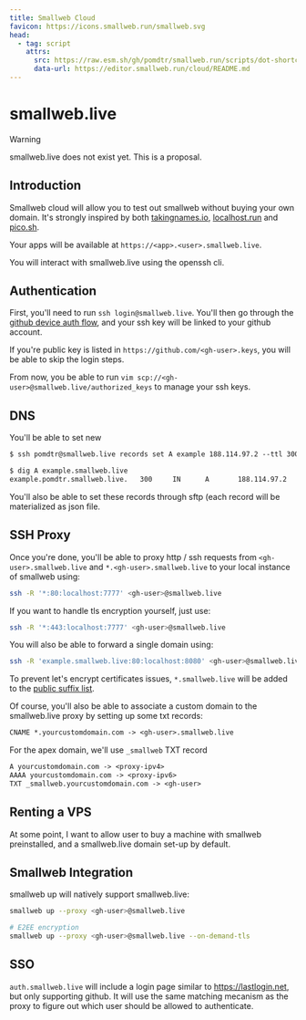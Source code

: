 ```yaml
---
title: Smallweb Cloud
favicon: https://icons.smallweb.run/smallweb.svg
head:
  - tag: script
    attrs:
      src: https://raw.esm.sh/gh/pomdtr/smallweb.run/scripts/dot-shortcut.js
      data-url: https://editor.smallweb.run/cloud/README.md
---
```


# smallweb.live

> [!WARNING]
> smallweb.live does not exist yet. This is a proposal.

## Introduction

Smallweb cloud will allow you to test out smallweb without buying your own domain. It's strongly inspired by both [takingnames.io](https://takingnames.io), [localhost.run](https://localhost.run) and [pico.sh](https://pico.sh).

Your apps will be available at `https://<app>.<user>.smallweb.live`.

You will interact with smallweb.live using the openssh cli.

## Authentication

First, you'll need to run `ssh login@smallweb.live`. You'll then go through the [github device auth flow](https://docs.github.com/en/apps/oauth-apps/building-oauth-apps/authorizing-oauth-apps#device-flow), and your ssh key will be linked to your github account.

If you're public key is listed in `https://github.com/<gh-user>.keys`, you will be able to skip the login steps.

From now, you be able to run `vim scp://<gh-user>@smallweb.live/authorized_keys` to manage your ssh keys.

## DNS

You'll be able to set new 

```txt
$ ssh pomdtr@smallweb.live records set A example 188.114.97.2 --ttl 300

$ dig A example.smallweb.live
example.pomdtr.smallweb.live.   300     IN      A       188.114.97.2
```

You'll also be able to set these records through sftp (each record will be materialized as json file.

## SSH Proxy

Once you're done, you'll be able to proxy http / ssh requests from `<gh-user>.smallweb.live` and `*.<gh-user>.smallweb.live` to your local instance of smallweb using:

```sh
ssh -R '*:80:localhost:7777' <gh-user>@smallweb.live
```

If you want to handle tls encryption yourself, just use:

```sh
ssh -R '*:443:localhost:7777' <gh-user>@smallweb.live
```

You will also be able to forward a single domain using:

```sh
ssh -R 'example.smallweb.live:80:localhost:8080' <gh-user>@smallweb.live
```

To prevent let's encrypt certificates issues, `*.smallweb.live` will be added to the [public suffix list](https://publicsuffix.org).

Of course, you'll also be able to associate a custom domain to the smallweb.live proxy by setting up some txt records:

```txt
CNAME *.yourcustomdomain.com -> <gh-user>.smallweb.live
```

For the apex domain, we'll use `_smallweb` TXT record

```txt
A yourcustomdomain.com -> <proxy-ipv4>
AAAA yourcustomdomain.com -> <proxy-ipv6>
TXT _smallweb.yourcustomdomain.com -> <gh-user>
```

## Renting a VPS

At some point, I want to allow user to buy a machine with smallweb preinstalled, and a smallweb.live domain set-up by default.

## Smallweb Integration

smallweb up will natively support smallweb.live:

```sh
smallweb up --proxy <gh-user>@smallweb.live

# E2EE encryption
smallweb up --proxy <gh-user>@smallweb.live --on-demand-tls
```

## SSO

`auth.smallweb.live` will include a login page similar to <https://lastlogin.net>, but only supporting github. It will use the same matching mecanism as the proxy to figure out which user should be allowed to authenticate.
